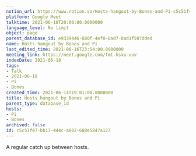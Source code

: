 ```yaml
---
notion_url: https://www.notion.so/Hosts-hangout-by-Bones-and-Pi-c5c51f47bb17444ca802688e5847a127
platform: Google Meet
talktime: 2021-06-18T20:00:00.0000000
language_level: No limit
object: page
parent_database_id: e9339446-880f-4ef0-8ad7-8ad1f507dded
name: Hosts hangout by Bones and Pi
last_edited_time: 2021-06-16T23:54:00.0000000
meeting_link: https://meet.google.com/fmt-ksxu-uuv
indexDate: 2021-06-18
tags:
- Talk
- 2021-06-18
- Pi
- Bones
created_time: 2021-06-14T19:01:00.0000000
title: Hosts hangout by Bones and Pi
parent_type: database_id
hosts:
- Pi
- Bones
archived: false
id: c5c51f47-bb17-444c-a802-688e5847a127
---
```


A regular catch up between hosts.


